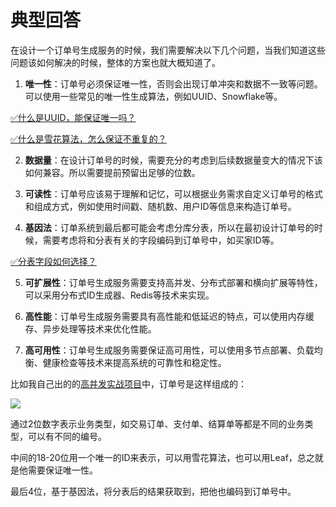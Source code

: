 # 典型回答


在设计一个订单号生成服务的时候，我们需要解决以下几个问题，当我们知道这些问题该如何解决的时候，整体的方案也就大概知道了。



1. **唯一性**：订单号必须保证唯一性，否则会出现订单冲突和数据不一致等问题。可以使用一些常见的唯一性生成算法，例如UUID、Snowflake等。



[✅什么是UUID，能保证唯一吗？](https://www.yuque.com/hollis666/qyhor6/pi2zfc9ykug141im)



[✅什么是雪花算法，怎么保证不重复的？](https://www.yuque.com/hollis666/qyhor6/rsocc4sd7v9i0pvc)



2. **数据量**：在设计订单号的时候，需要充分的考虑到后续数据量变大的情况下该如何兼容。所以需要提前预留出足够的位数。



3. **可读性**：订单号应该易于理解和记忆，可以根据业务需求自定义订单号的格式和组成方式，例如使用时间戳、随机数、用户ID等信息来构造订单号。



4. **基因法**：订单系统到最后都可能会考虑分库分表，所以在最初设计订单号的时候，需要考虑将和分表有关的字段编码到订单号中，如买家ID等。



[✅分表字段如何选择？](https://www.yuque.com/hollis666/qyhor6/mec4ust5rpfob78r#RQJEr)



5. **可扩展性**：订单号生成服务需要支持高并发、分布式部署和横向扩展等特性，可以采用分布式ID生成器、Redis等技术来实现。



6. **高性能**：订单号生成服务需要具有高性能和低延迟的特点，可以使用内存缓存、异步处理等技术来优化性能。



7. **高可用性**：订单号生成服务需要保证高可用性，可以使用多节点部署、负载均衡、健康检查等技术来提高系统的可靠性和稳定性。



比如我自己出的的[高并发实战项目](http://nfturbo.wiki/nfturbo/)中，订单号是这样组成的：



![](https://cdn.nlark.com/yuque/0/2024/png/5378072/1723718408978-41daed0b-219a-49f3-a318-b8e78c0eb7fd.png)



通过2位数字表示业务类型，如交易订单、支付单、结算单等都是不同的业务类型，可以有不同的编号。

中间的18-20位用一个唯一的ID来表示，可以用雪花算法，也可以用Leaf，总之就是他需要保证唯一性。

最后4位，基于基因法，将分表后的结果获取到，把他也编码到订单号中。






